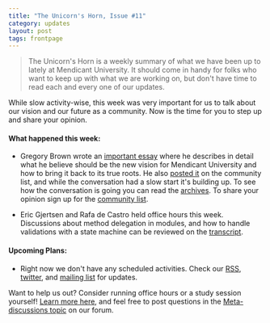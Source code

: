 ```yaml
---
title: "The Unicorn's Horn, Issue #11"
category: updates
layout: post
tags: frontpage
---
```


> The Unicorn's Horn is a weekly summary of what we have been up to lately at Mendicant University. It should come in handy for folks who want to keep up with what we are working on, but don't have time to read each and every one of our updates.

While slow activity-wise, this week was very important for us to talk about our vision and our future as a community. Now is the time for you to step up and share your opinion.

#### What happened this week:

* Gregory Brown wrote an [important essay](http://majesticseacreature.com/essays/2012/07/15/a-new-vision-for-a-new-mendicant.html) where he describes in detail what he believe should be the new vision for Mendicant University and how to bring it back to its true roots. He also [posted it](http://lists.mendicantuniversity.org/pipermail/community-mendicantuniversity.org/Week-of-Mon-20120709/000146.html) on the community list, and while the conversation had a slow start it's building up. To see how the conversation is going you can read the [archives](http://lists.mendicantuniversity.org/pipermail/community-mendicantuniversity.org/Week-of-Mon-20120716/thread.html). To share your opinion sign up for the [community list](http://lists.mendicantuniversity.org/listinfo.cgi/community-mendicantuniversity.org).

* Eric Gjertsen and Rafa de Castro held office hours this week. Discussions about method delegation in modules, and how to handle validations with a state machine can be reviewed on the [transcript](http://anita.mendicantuniversity.org/mendicant/20120716-18:00..20120717).

#### Upcoming Plans:

* Right now we don't have any scheduled activities. Check our [RSS](http://mendicantuniversity.org/index.xml), [twitter](https://twitter.com/mendicant_news), and [mailing list](http://lists.mendicantuniversity.org/listinfo.cgi/community-mendicantuniversity.org) for updates.

Want to help us out? Consider running office hours or a study session yourself! [Learn more here](https://github.com/mendicant/mendicantuniversity.org/wiki/How-to-post-an-activity-to-mendicantuniversity.org), and feel free to post questions in the [Meta-discussions topic](http://forum.mendicantuniversity.org/categories/meta-discussions) on our forum.
